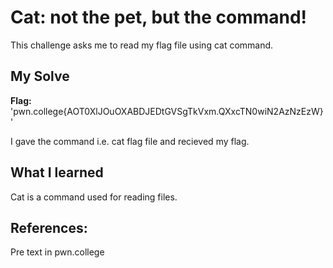 # Cat: not the pet, but the command!
This challenge asks me to read my flag file using cat command.

## My Solve
**Flag:** 'pwn.college{AOT0XlJOuOXABDJEDtGVSgTkVxm.QXxcTN0wiN2AzNzEzW}'

I gave the command i.e. cat flag file and recieved my flag.

## What I learned
Cat is a command used for reading files.

## References:
Pre text in pwn.college
